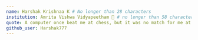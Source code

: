 ```yaml
---
name: Harshak Krishnaa K # No longer than 28 characters
institution: Amrita Vishwa Vidyapeetham 🚩 # no longer than 58 characters
quote: A computer once beat me at chess, but it was no match for me at kick boxing. # no longer than 100 characters, avoid using quotes(") to guarantee the format remains the same.
github_user: Harshak777
---
```

